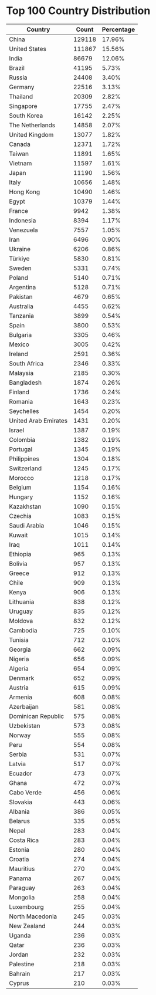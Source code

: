 # Top 100 Country Distribution
| Country | Count | Percentage |
|----|----|----|
| China | 129118 | 17.96% |
| United States | 111867 | 15.56% |
| India | 86679 | 12.06% |
| Brazil | 41195 | 5.73% |
| Russia | 24408 | 3.40% |
| Germany | 22516 | 3.13% |
| Thailand | 20309 | 2.82% |
| Singapore | 17755 | 2.47% |
| South Korea | 16142 | 2.25% |
| The Netherlands | 14858 | 2.07% |
| United Kingdom | 13077 | 1.82% |
| Canada | 12371 | 1.72% |
| Taiwan | 11891 | 1.65% |
| Vietnam | 11597 | 1.61% |
| Japan | 11190 | 1.56% |
| Italy | 10656 | 1.48% |
| Hong Kong | 10490 | 1.46% |
| Egypt | 10379 | 1.44% |
| France | 9942 | 1.38% |
| Indonesia | 8394 | 1.17% |
| Venezuela | 7557 | 1.05% |
| Iran | 6496 | 0.90% |
| Ukraine | 6206 | 0.86% |
| Türkiye | 5830 | 0.81% |
| Sweden | 5331 | 0.74% |
| Poland | 5140 | 0.71% |
| Argentina | 5128 | 0.71% |
| Pakistan | 4679 | 0.65% |
| Australia | 4455 | 0.62% |
| Tanzania | 3899 | 0.54% |
| Spain | 3800 | 0.53% |
| Bulgaria | 3305 | 0.46% |
| Mexico | 3005 | 0.42% |
| Ireland | 2591 | 0.36% |
| South Africa | 2346 | 0.33% |
| Malaysia | 2185 | 0.30% |
| Bangladesh | 1874 | 0.26% |
| Finland | 1736 | 0.24% |
| Romania | 1643 | 0.23% |
| Seychelles | 1454 | 0.20% |
| United Arab Emirates | 1431 | 0.20% |
| Israel | 1387 | 0.19% |
| Colombia | 1382 | 0.19% |
| Portugal | 1345 | 0.19% |
| Philippines | 1304 | 0.18% |
| Switzerland | 1245 | 0.17% |
| Morocco | 1218 | 0.17% |
| Belgium | 1154 | 0.16% |
| Hungary | 1152 | 0.16% |
| Kazakhstan | 1090 | 0.15% |
| Czechia | 1083 | 0.15% |
| Saudi Arabia | 1046 | 0.15% |
| Kuwait | 1015 | 0.14% |
| Iraq | 1011 | 0.14% |
| Ethiopia | 965 | 0.13% |
| Bolivia | 957 | 0.13% |
| Greece | 912 | 0.13% |
| Chile | 909 | 0.13% |
| Kenya | 906 | 0.13% |
| Lithuania | 838 | 0.12% |
| Uruguay | 835 | 0.12% |
| Moldova | 832 | 0.12% |
| Cambodia | 725 | 0.10% |
| Tunisia | 712 | 0.10% |
| Georgia | 662 | 0.09% |
| Nigeria | 656 | 0.09% |
| Algeria | 654 | 0.09% |
| Denmark | 652 | 0.09% |
| Austria | 615 | 0.09% |
| Armenia | 608 | 0.08% |
| Azerbaijan | 581 | 0.08% |
| Dominican Republic | 575 | 0.08% |
| Uzbekistan | 573 | 0.08% |
| Norway | 555 | 0.08% |
| Peru | 554 | 0.08% |
| Serbia | 531 | 0.07% |
| Latvia | 517 | 0.07% |
| Ecuador | 473 | 0.07% |
| Ghana | 472 | 0.07% |
| Cabo Verde | 456 | 0.06% |
| Slovakia | 443 | 0.06% |
| Albania | 386 | 0.05% |
| Belarus | 335 | 0.05% |
| Nepal | 283 | 0.04% |
| Costa Rica | 283 | 0.04% |
| Estonia | 280 | 0.04% |
| Croatia | 274 | 0.04% |
| Mauritius | 270 | 0.04% |
| Panama | 267 | 0.04% |
| Paraguay | 263 | 0.04% |
| Mongolia | 258 | 0.04% |
| Luxembourg | 255 | 0.04% |
| North Macedonia | 245 | 0.03% |
| New Zealand | 244 | 0.03% |
| Uganda | 236 | 0.03% |
| Qatar | 236 | 0.03% |
| Jordan | 232 | 0.03% |
| Palestine | 218 | 0.03% |
| Bahrain | 217 | 0.03% |
| Cyprus | 210 | 0.03% |
